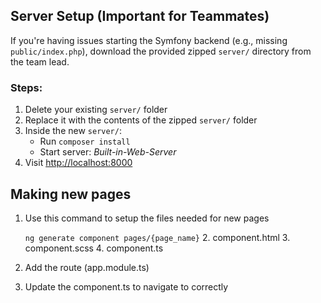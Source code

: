 ## Server Setup (Important for Teammates)

If you're having issues starting the Symfony backend (e.g., missing `public/index.php`), download the provided zipped `server/` directory from the team lead.

### Steps:
1. Delete your existing `server/` folder
2. Replace it with the contents of the zipped `server/` folder
3. Inside the new `server/`:
   - Run `composer install`
   - Start server: *Built-in-Web-Server*
4. Visit [http://localhost:8000](http://localhost:8000)

## Making new pages
1. Use this command to setup the files needed for new pages
   
   ```ng generate component pages/{page_name}```
   2. component.html
   3. component.scss
   4. component.ts
2. Add the route (app.module.ts)
3. Update the component.ts to navigate to correctly